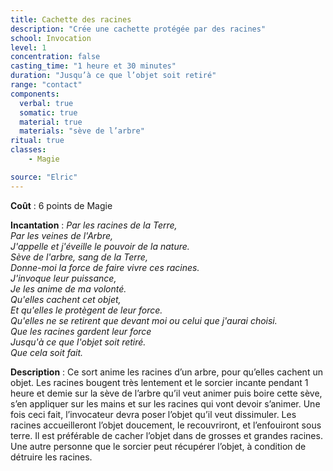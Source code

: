 ```yaml
---
title: Cachette des racines
description: "Crée une cachette protégée par des racines"
school: Invocation
level: 1
concentration: false
casting_time: "1 heure et 30 minutes"
duration: "Jusqu’à ce que l’objet soit retiré"
range: "contact"
components:
  verbal: true
  somatic: true
  material: true
  materials: "sève de l’arbre"
ritual: true
classes:
    - Magie

source: "Elric"
---
```

**Coût** : 6 points de Magie  

**Incantation** : *Par les racines de la Terre,*   
*Par les veines de l'Arbre,*    
*J'appelle et j'éveille le pouvoir de la nature.*   
*Sève de l'arbre, sang de la Terre,*   
*Donne-moi la force de faire vivre ces racines.*   
*J'invoque leur puissance,*   
*Je les anime de ma volonté.*    
*Qu'elles cachent cet objet,*   
*Et qu'elles le protègent de leur force.*    
*Qu'elles ne se retirent que devant moi ou celui que j'aurai choisi.*    
*Que les racines gardent leur force*   
*Jusqu'à ce que l'objet soit retiré.*    
*Que cela soit fait.*   

**Description** : Ce sort anime les racines d’un arbre, pour qu’elles cachent un objet. Les racines bougent très lentement et le sorcier incante pendant 1 heure et demie sur la sève de l’arbre qu’il veut animer puis boire cette sève, s’en appliquer sur les mains et sur les racines qui vont devoir s’animer. Une fois ceci fait, l’invocateur devra poser l’objet qu’il veut dissimuler. Les racines accueilleront l’objet doucement, le recouvriront, et l’enfouiront sous terre. Il est préférable de cacher l’objet dans de grosses et grandes racines. Une autre personne que le sorcier peut récupérer l’objet, à condition de détruire les racines.
